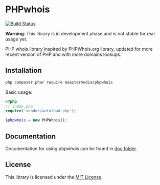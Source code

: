 # PHPwhois

[![Build Status](https://secure.travis-ci.org/maastermedia/phpwhois.png?branch=master)](http://travis-ci.org/maastermedia/phpwhois)

**Warning**: This library is in development phase and is not stable for real usage yet.

PHP whois library inspired by PHPWhois.org library, updated for more recent version of PHP and with more domains lookups.

## Installation

```bash
php composer.phar require maastermedia/phpwhois
```

Basic usage:

```php
<?php
// index.php
require('vendor/autoload.php');

$phpwhois = new PHPWhois();
```

## Documentation

Documentation for using phpwhois can be found in [doc folder](doc).

## License

This library is licensed under the [MIT License](LICENSE).
